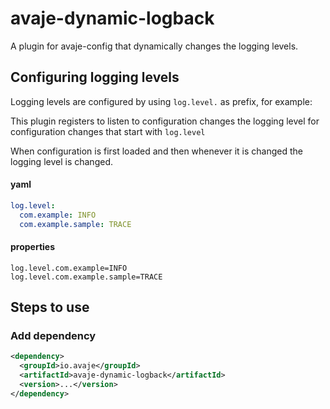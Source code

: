 # avaje-dynamic-logback

A plugin for avaje-config that dynamically changes the logging levels.


## Configuring logging levels

Logging levels are configured by using `log.level.` as prefix, for example:

This plugin registers to listen to configuration changes the logging
level for configuration changes that start with `log.level`

When configuration is first loaded and then whenever it is changed
the logging level is changed.


#### yaml
```yaml
log.level:
  com.example: INFO
  com.example.sample: TRACE
```

#### properties
```properties
log.level.com.example=INFO
log.level.com.example.sample=TRACE
```


## Steps to use

### Add dependency

```xml
<dependency>
  <groupId>io.avaje</groupId>
  <artifactId>avaje-dynamic-logback</artifactId>
  <version>...</version>
</dependency>
```
